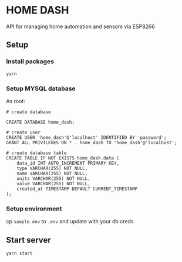 # HOME DASH

API for managing home automation and sensors via ESP8266

## Setup

### Install packages

`yarn`

### Setup MYSQL database

As root:

```mysql
# create database

CREATE DATABASE home_dash;

# create user
CREATE USER 'home_dash'@'localhost' IDENTIFIED BY 'password';
GRANT ALL PRIVILEGES ON * . home_dash TO 'home_dash'@'localhost';

# create database table
CREATE TABLE IF NOT EXISTS home_dash.data (
    data_id INT AUTO_INCREMENT PRIMARY KEY,
    type VARCHAR(255) NOT NULL,
    name VARCHAR(255) NOT NULL,
    units VARCHAR(255) NOT NULL,
    value VARCHAR(255) NOT NULL,
    created_at TIMESTAMP DEFAULT CURRENT_TIMESTAMP
);
```

### Setup environment
cp `sample.env` to `.env` and update with your db creds

## Start server

`yarn start`

